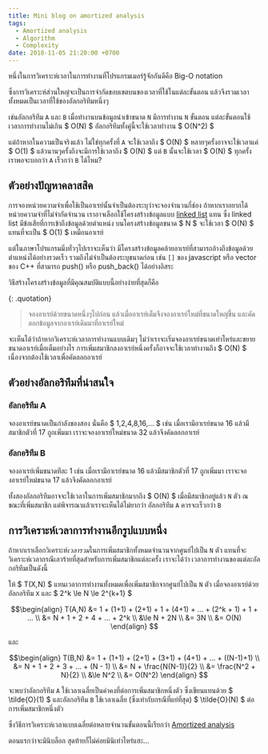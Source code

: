 ```yaml
---
title: Mini blog on amortized analysis
tags:
  - Amortized analysis
  - Algorithm
  - Complexity
date: 2018-11-05 21:20:00 +0700
---
```


หนึ่งในการวิเคราะห์เวลาในการทำงานที่โปรแกรมเมอร์รู้จักกันดีคือ Big-O notation

ซึ่งการวิเคราะห์ส่วนใหญ่จะเป็นการจำกัดขอบเขตบนของเวลาที่ใช้ในแต่ละขั้นตอน
แล้วจึงรวมเวลาทั้งหมดเป็นเวลาที่ใช้ของอัลกอริทึมหนึ่งๆ

เช่นอัลกอริทึม `A` และ `B` เมื่อทำงานบนข้อมูลนำเข้าขนาด `N` 
มีการทำงาน `N` ขั้นตอน แต่ละขั้นตอนใช้เวลาการทำงานไม่เกิน $ O(N) $
อัลกอริทึมทั้งคู่นี้จะใช้เวลาทำงาน $ O(N^2) $

แต่ถ้าหากในความเป็นจริงแล้ว ไม่ใช่ทุกครั้งที่ `A` จะใช้เวลาถึง $ O(N) $
หลายๆครั้งอาจจะใช้เวลาแค่ $ O(1) $ แล้วนานๆครั้งถึงจะมีการใช้เวลาถึง $ O(N) $
แต่ `B` นั้นจะใช้เวลา $ O(N) $ ทุกครั้ง เราพอจะบอกว่า `A` เร็วกว่า `B` ได้ไหม?

ตัวอย่างปัญหาคลาสสิค
----

การจองหน่วยความจำเพื่อใช้เป็นอาเรย์นั้นจำเป็นต้องระบุว่าจะจองจำนวนกี่ช่อง
ถ้าหากเราอยากได้หน่วยความจำที่ไม่จำกัดจำนวน เราอาจเลือกใช้โครงสร้างข้อมูลแบบ [linked list][wiki-ll] แทน
ซึ่ง linked list มีข้อเสียที่การเข้าถึงข้อมูลด้วยตำแหน่ง บนโครงสร้างข้อมูลขนาด $ N $ 
จะใช้เวลา $ O(N) $ แทนที่จะเป็น $ O(1) $ เหมือนอาเรย์

แต่ในภาษาโปรแกรมมิ่งทั่วๆไปเราจะเห็นว่า
มีโครงสร้างข้อมูลคล้ายอาเรย์ที่สามารถอ้างถึงข้อมูลด้วยตำแหน่งได้อย่างรวดเร็ว
รวมถึงไม่จำเป็นต้องระบุขนาดก่อน เช่น `[]` ของ javascript หรือ vector ของ C++
ที่สามารถ push() หรือ push_back() ได้อย่างอิสระ

วิธีสร้างโครงสร้างข้อมูลที่มีคุณสมบัติแบบนี้อย่างง่ายที่สุดก็คือ

{: .quotation}
> จองอาเรย์ด้วยขนาดหนึ่งๆไปก่อน แล้วเมื่ออาเรย์เต็มจึงจองอาเรย์ใหม่ที่ขนาดใหญ่ขึ้น
> และคัดลอกข้อมูลจากอาเรย์เดิมมาที่อาเรย์ใหม่

จะเห็นได้ว่าถ้าหากวิเคราะห์เวลาการทำงานแบบเดิมๆ 
ไม่ว่าเราจะเริ่มจองอาเรย์ขนาดเท่าไหร่และขยายขนาดอาเรย์เมื่อเต็มอย่างไร
การเพิ่มสมาชิกลงอาเรย์หนึ่งครั้งก็อาจจะใช้เวลาทำงานถึง $ O(N) $ เนื่องจากต้องใช้เวลาเพื่อคัดลอกอาเรย์

ตัวอย่างอัลกอริทึมที่น่าสนใจ
----

### อัลกอริทึม A

จองอาเรย์ขนาดเป็นกำลังของสอง นั่นคือ $ 1,2,4,8,16,... $ เช่น
เมื่อเรามีอาเรย์ขนาด 16 แล้วมีสมาชิกตัวที่ 17 ถูกเพิ่มมา
เราจะจองอาเรย์ใหม่ขนาด 32 แล้วจึงคัดลอกอาเรย์ 

### อัลกอริทึม B

จองอาเรย์เพิ่มขนาดทีละ 1 เช่น เมื่อเรามีอาเรย์ขนาด 16 แล้วมีสมาชิกตัวที่ 17 ถูกเพิ่มมา
เราจะจองอาเรย์ใหม่ขนาด 17 แล้วจึงคัดลอกอาเรย์ 

ทั้งสองอัลกอริทึมอาจจะใช้เวลาในการเพิ่มสมาชิกมากถึง $ O(N) $ เมื่อมีสมาชิกอยู่แล้ว `N` ตัว 
ณ ขณะที่เพิ่มสมาชิก
แต่พิจารณาแล้วเราจะเห็นได้ไม่ยากว่า อัลกอริทึม `A` ควรจะเร็วกว่า `B`

การวิเคราะห์เวลาการทำงานอีกรูปแบบหนึ่ง
----

ถ้าหากเราเลือกวิเคราะห์*เวลารวม*ในการเพิ่มสมาชิกทั้งหมดจำนวนจากศูนย์ไปเป็น `N` ตัว
แทนที่จะวิเคราะห์เวลากรณีเลวร้ายที่สุดสำหรับการเพิ่มสมาชิกแต่ละครั้ง
เราจะได้ว่า เวลาการทำงานของแต่ละอัลกอริทึมเป็นดังนี้

ให้ $ T(X,N) $ แทนเวลาการทำงานทั้งหมดเพื่อเพิ่มสมาชิกจากศูนย์ไปเป็น `N` ตัว
เมื่อจองอาเรย์ด้วยอัลกอริทึม `X` และ $ 2^k \le N \le 2^{k+1} $

$$\begin{align}
    T(A,N)  &=      1 + (1+1) + (2+1) + 1 + (4+1) + ... + (2^k + 1) + 1 + ... \\
            &=      N + 1 + 2 + 4 + ... + 2^k \\
            &\le   N + 2N \\
            &=      3N \\
            &=      O(N)
\end{align} $$

และ

$$\begin{align}
    T(B,N)  &=      1 + (1+1) + (2+1) + (3+1) + (4+1) + ... + ((N-1)+1) \\
            &=      N + 1 + 2 + 3 + ... + (N - 1) \\
            &=      N + \frac{N(N-1)}{2} \\
            &=      \frac{N^2 + N}{2} \\
            &\le   N^2 \\
            &=      O(N^2)
\end{align} $$

จะพบว่าอัลกอริทึม `A` ใช้เวลาเฉลี่ยเป็นค่าคงที่ต่อการเพิ่มสมาชิกหนึ่งตัว
ซึ่งเขียนแทนด้วย $ \tilde{O}(1) $
และอัลกอริทึม `B` ใช้เวลาเฉลี่ย (ซึ่งเท่ากับกรณีที่แย่ที่สุด) $ \tilde{O}(N) $ ต่อการเพิ่มสมาชิกหนึ่งตัว

ซึ่งวิธีการวิเคราะห์เวลาแบบเฉลี่ยต่อหลายจำนวนขั้นตอนนี้เรียกว่า [Amortized analysis][wiki-amor]

ตอนแรกว่าจะมินิบล็อก สุดท้ายก็ไม่ค่อยมินิเท่าไหร่แฮะ...

[wiki-ll]: //en.wikipedia.org/wiki/Linked_list
[wiki-amor]: //en.wikipedia.org/wiki/Amortized_analysis